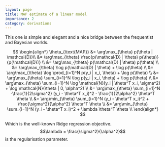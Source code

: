 ```yaml
---
layout: page
title: MAP estimate of a linear model
importance: 2
category: derivations
---
```


This one is simple and elegant and a nice bridge between the frequentist and Bayesian worlds.

$$
\begin{align*}
  \theta_{\text{MAP}} &= \arg\max_{\theta} p(\theta | \mathcal{D})\\
    &= \arg\max_{\theta} \frac{p(\mathcal{D} | \theta) p(\theta)}{p(\mathcal{D})} \\
    &= \arg\max_{\theta} p(\mathcal{D} | \theta) p(\theta) \\
    &= \arg\max_{\theta} \log p(\mathcal{D} | \theta) + \log p(\theta) \\
    &= \arg\max_{\theta} \log \prod_{i=1}^N p(y_i | x_i, \theta) + \log p(\theta) \\
    &= \arg\max_{\theta} \sum_{i=1}^N \log p(y_i | x_i, \theta) + \log p(\theta) \\
    &= \arg\max_{\theta} \sum_{i=1}^N \log \mathcal{N}(y_i | \theta^T x_i, \sigma^2) + \log \mathcal{N}(\theta | 0, \alpha^2) \\
    &= \arg\max_{\theta} \sum_{i=1}^N -\frac{1}{2\sigma^2} (y_i - \theta^T x_i)^2 - \frac{1}{2\alpha^2} \theta^T \theta \\
    &= \arg\min_{\theta} \sum_{i=1}^N (y_i - \theta^T x_i)^2 + \frac{\sigma^2}{\alpha^2} \theta^T \theta \\
    &= \arg\min_{\theta} \sum_{i=1}^N (y_i - \theta^T x_i)^2 + \lambda \theta^T \theta \\
\end{align*}
$$

Which is the well-known Ridge regression objective. $$\lambda = \frac{\sigma^2}{\alpha^2}$$ is the regularisation parameter.

